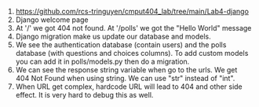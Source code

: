 1) https://github.com/rcs-tringuyen/cmput404_lab/tree/main/Lab4-django
2) Django welcome page
3) At '/' we got 404 not found. At '/polls' we got the "Hello World" message
4) Django migration make us update our database and models.
5) We see the authentication database (contain users) and the polls database (with questions and choices columns). To add custom models you can add it in polls/models.py then do a migration.
6) We can see the response string variable when go to the urls. We get 404 Not Found when using string. We can use "str" instead of "int".
7) When URL get complex, hardcode URL will lead to 404 and other side effect. It is very hard to debug this as well. 
